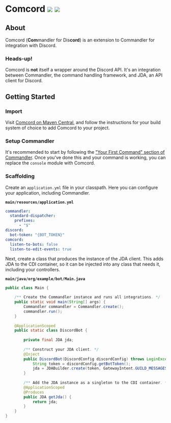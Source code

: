 # Comcord [![](https://img.shields.io/maven-central/v/org.elypia.comcord/core)](https://search.maven.org/search?q=g:org.elypia.comcord) [![](https://gitlab.com/SethFalco/comcord/badges/main/pipeline.svg)](https://gitlab.com/SethFalco/comcord)

## About

Comcord (**Com**mandler for Dis**cord**) is an extension to Commandler for integration with Discord.

### Heads-up!

Comcord is **not** itself a wrapper around the Discord API. It's an integration between Commandler, the command handling framework, and JDA, an API client for Discord.

## Getting Started

### Import

Visit [Comcord on Maven Central](https://search.maven.org/search?q=g:org.elypia.comcord), and follow the instructions for your build system of choice to add Comcord to your project.

### Setup Commandler

It's recommended to start by following the ["Your First Command" section of Commandler](https://gitlab.com/SethFalco/commandler#your-first-command). Once you've done this and your command is working, you can replace the `console` module with Comcord.

### Scaffolding

Create an `application.yml` file in your classpath. Here you can configure your application, including Commandler.

**`main/resources/application.yml`**
```yml
commandler:
  standard-dispatcher:
    prefixes: 
      - "$"
discord:
  bot-token: "{BOT_TOKEN}"
comcord:
  listen-to-bots: false
  listen-to-edit-events: true
```

Next, create a class that produces the instance of the JDA client. This adds JDA to the CDI container, so it can be injected into any class that needs it, including your controllers.

**`main/java/org/example/bot/Main.java`**
```java
public class Main {

    /** Create the Commandler instance and runs all integrations. */
    public static void main(String[] args) {
        Commandler commandler = Commandler.create();
        commandler.run();
    }
    
    @ApplicationScoped
    public static class DiscordBot {
        
        private final JDA jda;
            
        /** Construct your JDA client. */
        @Inject
        public DiscordBot(DiscordConfig discordConfig) throws LoginException {
            String token = discordConfig.getBotToken();
            jda = JDABuilder.create(token, GatewayIntent.GUILD_MESSAGES).build();
        }
    
        /** Add the JDA instance as a singleton to the CDI container. */
        @ApplicationScoped
        @Produces
        public JDA getJda() {
            return jda;
        }
    }
}
```
